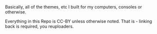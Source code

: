 Basically, all of the themes, etc I built for my computers, consoles or otherwise.

Everything in this Repo is CC-BY unless otherwise noted. That is - linking back is required, you reuploaders.
